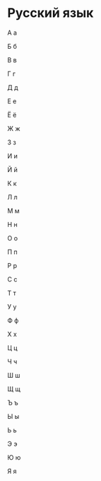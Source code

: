 # Русский язык

А а

Б б

В в

Г г

Д д

Е е

Ё ё

Ж ж

З з

И и

Й й

К к 

Л л

М м

Н н 

О о

П п

Р р

С с

Т т

У у

Ф ф

Х х

Ц ц

Ч ч 

Ш ш

Щ щ

Ъ ъ

Ы ы

Ь ь

Э э

Ю ю

Я я
